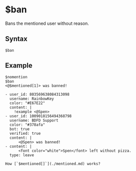 # $ban
Bans the mentioned user without reason.

## Syntax
```
$ban
```

## Example
```
$nomention
$ban
<@$mentioned[1]> was banned!
```

```discord yaml
- user_id: 803569638084313098
  username: RainbowKey
  color: "#E67E22"
  content: |
    !example <@Spen>
- user_id: 1009018156494368798
  username: BDFD Support
  color: "#378afa"
  bot: true
  verified: true
  content: |
      <@Spen> was banned!
- content: |
      <font color="white">Spen</font> left without pizza.
  type: leave
```

```admonish question title="What is this?"
How [`$mentioned[]`](./mentioned.md) works?
```
